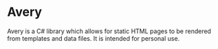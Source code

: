 # Avery

Avery is a C# library which allows for static HTML pages to be rendered from templates and data files. It is intended for personal use.